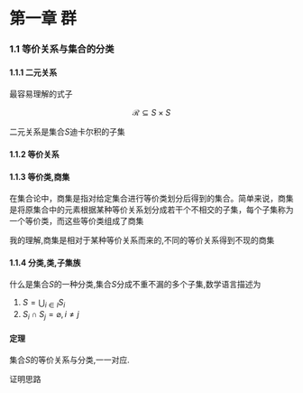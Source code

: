 # 第一章 群

### 1.1 等价关系与集合的分类

####  1.1.1 二元关系

最容易理解的式子

$$
\mathcal{R} \subseteq S \times S
$$

二元关系是集合$S$迪卡尔积的子集

#### 1.1.2 等价关系

#### 1.1.3 等价类,商集

在集合论中，商集是指对给定集合进行等价类划分后得到的集合。简单来说，商集是将原集合中的元素根据某种等价关系划分成若干个不相交的子集，每个子集称为一个等价类，而这些等价类组成了商集

我的理解,商集是相对于某种等价关系而来的,不同的等价关系得到不现的商集

####  1.1.4 分类,类,子集族

什么是集合$S$的一种分类,集合$S$分成不重不漏的多个子集,数学语言描述为

1. $S = \bigcup_{i \in I} S_i$
2. $S_i \cap S_j = \varnothing, i \neq j$


#### 定理

集合$S$的等价关系与分类,一一对应.

证明思路
